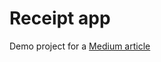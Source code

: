 # Receipt app

Demo project for a [Medium article](https://medium.com/@serzaderaka/rxjs-sveltes-first-class-citizen-in-disguise-029c80df6489)